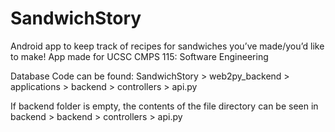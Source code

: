 # SandwichStory
Android app to keep track of recipes for sandwiches you’ve made/you’d like to make!
App made for UCSC CMPS 115: Software Engineering 

Database Code can be found: SandwichStory > web2py_backend > applications > backend > controllers > api.py

If backend folder is empty, the contents of the file directory can be seen in backend > backend > controllers > api.py
